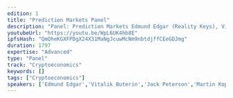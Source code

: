 ```yaml
---
edition: 1
title: "Prediction Markets Panel"
description: "Panel: Prediction Markets Edmund Edgar (Reality Keys), Vitalik Buterin (Ethereum), Jack Peterson (Augur), Martin Koppelmann (Gnosis), Moderator: Stefano Bertolo"
youtubeUrl: "https://youtu.be/WpL6UK4hb8E"
ipfsHash: "QmQheKGXFPDgX24X31MaNgJcuwMcNm9nbtdjffCEeGDJmg"
duration: 1797
expertise: "Advanced"
type: "Panel"
track: "Cryptoeconomics"
keywords: []
tags: ["Cryptoeconomics"]
speakers: ['Edmund Edgar','Vitalik Buterin','Jack Peterson','Martin Koppelmann','Stefano Bertolo']
---
```

